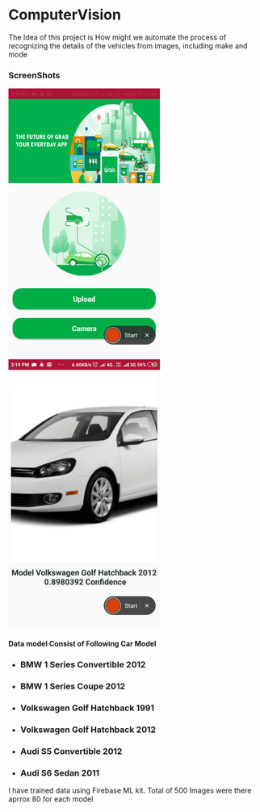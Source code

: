 # ComputerVision
The Idea of this project is How might we automate the process of recognizing the details of the vehicles from images, including make and mode

<h3>ScreenShots</h3>
<div>
  <img src="https://github.com/Rajnish23/ComputerVision/blob/master/assets/Screenshot_2019-05-28-14-13-28-747_com.grabchallenge.computervision.png" width="300px" heigh="600px" />
<img src="https://github.com/Rajnish23/ComputerVision/blob/master/assets/Screenshot_2019-05-28-14-19-52-936_com.grabchallenge.computervision.png" width="300px" heigh="600px"  />
</div>

<h4>Data model Consist of Following Car Model </h4>
<ul>
  <li><h3>BMW 1 Series Convertible 2012</h3></li>
  <li><h3>BMW 1 Series Coupe 2012</h3></li>
  <li><h3>Volkswagen Golf Hatchback 1991</h3></li>
  <li><h3>Volkswagen Golf Hatchback 2012</h3></li>
  <li><h3>Audi S5 Convertible 2012</h3></li>
  <li><h3>Audi S6 Sedan 2011</h3></li>
</ul>  

<p> I have trained data using Firebase ML kit. Total of 500 Images were there aprrox 80 for each model</p>

